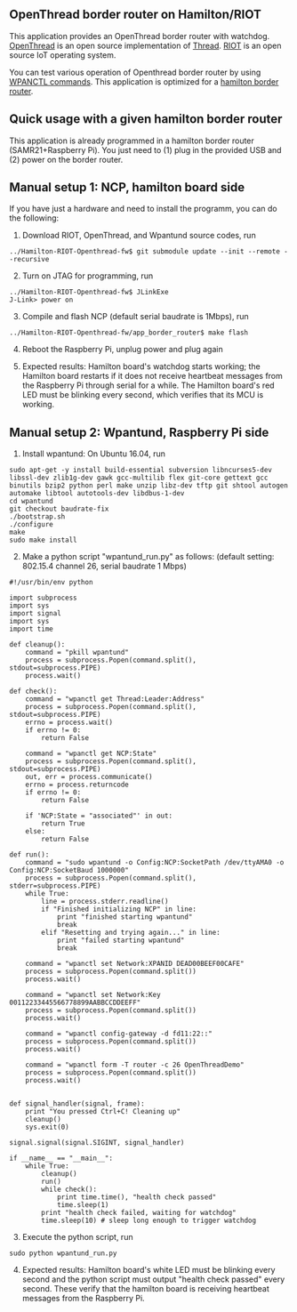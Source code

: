 ## OpenThread border router on Hamilton/RIOT

This application provides an OpenThread border router with watchdog. [OpenThread](https://github.com/openthread/openthread) is an open source implementation of [Thread](https://threadgroup.org/). [RIOT](https://github.com/RIOT-OS/RIOT) is an open source IoT operating system.

You can test various operation of Openthread border router by using [WPANCTL commands](https://github.com/openthread/wpantund/wiki/OpenThread-Simulator-Tutorial). This application is optimized for a [hamilton border router](https://hamiltoniot.com/collections/frontpage/products/hamilton-hg1-gateway).

## Quick usage with a given hamilton border router

This application is already programmed in a hamilton border router (SAMR21+Raspberry Pi). You just need to (1) plug in the provided USB and (2) power on the border router. 

## Manual setup 1: NCP, hamilton board side

If you have just a hardware and need to install the programm, you can do the following:
1. Download RIOT, OpenThread, and Wpantund source codes, run
```
../Hamilton-RIOT-Openthread-fw$ git submodule update --init --remote --recursive
```

2. Turn on JTAG for programming, run
```
../Hamilton-RIOT-Openthread-fw$ JLinkExe
J-Link> power on
```

3. Compile and flash NCP (default serial baudrate is 1Mbps), run
```
../Hamilton-RIOT-Openthread-fw/app_border_router$ make flash
```

4. Reboot the Raspberry Pi, unplug power and plug again

5. Expected results: Hamilton board's watchdog starts working; the Hamilton board restarts if it does not receive heartbeat messages from the Raspberry Pi through serial for a while. The Hamilton board's red LED must be blinking every second, which verifies that its MCU is working.

## Manual setup 2: Wpantund, Raspberry Pi side

1. Install wpantund: On Ubuntu 16.04, run
```
sudo apt-get -y install build-essential subversion libncurses5-dev libssl-dev zlib1g-dev gawk gcc-multilib flex git-core gettext gcc binutils bzip2 python perl make unzip libz-dev tftp git shtool autogen automake libtool autotools-dev libdbus-1-dev
cd wpantund
git checkout baudrate-fix
./bootstrap.sh
./configure
make
sudo make install
```

2. Make a python script "wpantund_run.py" as follows:
   (default setting: 802.15.4 channel 26, serial baudrate 1 Mbps)
```
#!/usr/bin/env python

import subprocess
import sys
import signal
import sys
import time

def cleanup():
    command = "pkill wpantund"
    process = subprocess.Popen(command.split(), stdout=subprocess.PIPE)
    process.wait()

def check():
    command = "wpanctl get Thread:Leader:Address"
    process = subprocess.Popen(command.split(), stdout=subprocess.PIPE)
    errno = process.wait()
    if errno != 0:
        return False

    command = "wpanctl get NCP:State"
    process = subprocess.Popen(command.split(), stdout=subprocess.PIPE)
    out, err = process.communicate()
    errno = process.returncode
    if errno != 0:
        return False

    if 'NCP:State = "associated"' in out:
        return True
    else:
        return False

def run():
    command = "sudo wpantund -o Config:NCP:SocketPath /dev/ttyAMA0 -o Config:NCP:SocketBaud 1000000"
    process = subprocess.Popen(command.split(), stderr=subprocess.PIPE)
    while True:
        line = process.stderr.readline()
        if "Finished initializing NCP" in line:
            print "finished starting wpantund"
            break
        elif "Resetting and trying again..." in line:
            print "failed starting wpantund"
            break

    command = "wpanctl set Network:XPANID DEAD00BEEF00CAFE"
    process = subprocess.Popen(command.split())
    process.wait()

    command = "wpanctl set Network:Key 00112233445566778899AABBCCDDEEFF"
    process = subprocess.Popen(command.split())
    process.wait()

    command = "wpanctl config-gateway -d fd11:22::"
    process = subprocess.Popen(command.split())
    process.wait()

    command = "wpanctl form -T router -c 26 OpenThreadDemo"
    process = subprocess.Popen(command.split())
    process.wait()


def signal_handler(signal, frame):
    print "You pressed Ctrl+C! Cleaning up"
    cleanup()
    sys.exit(0)

signal.signal(signal.SIGINT, signal_handler)

if __name__ == "__main__":
    while True:
        cleanup()
        run()
        while check():
            print time.time(), "health check passed"
            time.sleep(1)
        print "health check failed, waiting for watchdog"
        time.sleep(10) # sleep long enough to trigger watchdog
```

3. Execute the python script, run 
```
sudo python wpantund_run.py
```

4. Expected results: Hamilton board's white LED must be blinking every second and the python script must output "health check passed" every second. These verify that the hamilton board is receiving heartbeat messages from the Raspberry Pi.

